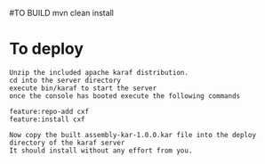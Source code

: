 #TO BUILD
    mvn clean install
    
# To deploy 

    Unzip the included apache karaf distribution. 
    cd into the server directory
    execute bin/karaf to start the server
    once the console has booted execute the following commands
    
    feature:repo-add cxf
    feature:install cxf
    
    Now copy the built assembly-kar-1.0.0.kar file into the deploy directory of the karaf server
    It should install without any effort from you.
    